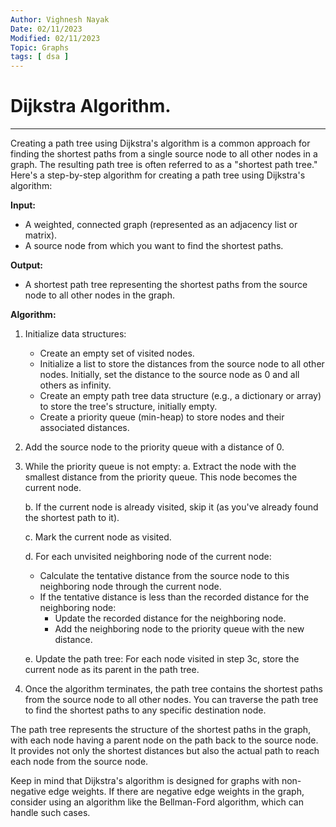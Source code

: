 ```yaml
---
Author: Vighnesh Nayak
Date: 02/11/2023
Modified: 02/11/2023
Topic: Graphs
tags: [ dsa ]
---
```

# Dijkstra Algorithm.
---

Creating a path tree using Dijkstra's algorithm is a common approach for finding the shortest paths from a single source node to all other nodes in a graph. The resulting path tree is often referred to as a "shortest path tree." Here's a step-by-step algorithm for creating a path tree using Dijkstra's algorithm:

**Input:**
- A weighted, connected graph (represented as an adjacency list or matrix).
- A source node from which you want to find the shortest paths.

**Output:**
- A shortest path tree representing the shortest paths from the source node to all other nodes in the graph.

**Algorithm:**

1. Initialize data structures:
   - Create an empty set of visited nodes.
   - Initialize a list to store the distances from the source node to all other nodes. Initially, set the distance to the source node as 0 and all others as infinity.
   - Create an empty path tree data structure (e.g., a dictionary or array) to store the tree's structure, initially empty.
   - Create a priority queue (min-heap) to store nodes and their associated distances.

2. Add the source node to the priority queue with a distance of 0.

3. While the priority queue is not empty:
   a. Extract the node with the smallest distance from the priority queue. This node becomes the current node.

   b. If the current node is already visited, skip it (as you've already found the shortest path to it).

   c. Mark the current node as visited.

   d. For each unvisited neighboring node of the current node:
      - Calculate the tentative distance from the source node to this neighboring node through the current node.
      - If the tentative distance is less than the recorded distance for the neighboring node:
        - Update the recorded distance for the neighboring node.
        - Add the neighboring node to the priority queue with the new distance.

   e. Update the path tree: For each node visited in step 3c, store the current node as its parent in the path tree.

4. Once the algorithm terminates, the path tree contains the shortest paths from the source node to all other nodes. You can traverse the path tree to find the shortest paths to any specific destination node.

The path tree represents the structure of the shortest paths in the graph, with each node having a parent node on the path back to the source node. It provides not only the shortest distances but also the actual path to reach each node from the source node.

Keep in mind that Dijkstra's algorithm is designed for graphs with non-negative edge weights. If there are negative edge weights in the graph, consider using an algorithm like the Bellman-Ford algorithm, which can handle such cases.
